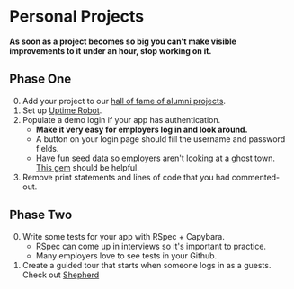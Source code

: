 # Personal Projects

**As soon as a project becomes so big you can't make visible improvements to it under an hour, stop working on it.**

## Phase One

0. Add your project to our [hall of fame of alumni
  projects][alumni-projects].
0. Set up [Uptime Robot][uptimerobot].
0. Populate a demo login if your app has authentication.
    * **Make it very easy for employers log in and look around.**
    * A button on your login page should fill the username and password fields.
    * Have fun seed data so employers aren't looking at a ghost town.
      [This gem][seed-dump] should be helpful.
0. Remove print statements and lines of code that you had commented-out.

## Phase Two

0. Write some tests for your app with RSpec + Capybara.
    * RSpec can come up in interviews so it's important to practice.
    * Many employers love to see tests in your Github.
0. Create a guided tour that starts when someone logs in as a guests.
   Check out [Shepherd][shepherd]



[alumni-projects]:
https://github.com/appacademy/meta/blob/master/final-project-directory.md
[uptimerobot]: http://uptimerobot.com/
[seed-dump]: https://github.com/rroblak/seed_dump
[shepherd]: http://github.hubspot.com/shepherd/docs/welcome/
